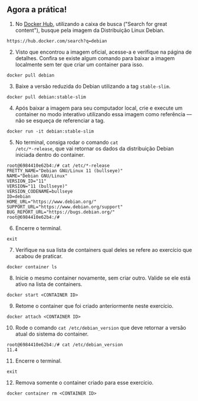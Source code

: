 ## Agora a prática!


1. No [Docker Hub](https://hub.docker.com/), utilizando a caixa de busca ("Search for great content"), busque pela imagem da Distribuição Linux Debian.
```
https://hub.docker.com/search?q=debian
```
2. Visto que encontrou a imagem oficial, acesse-a e verifique na página de detalhes. Confira se existe algum comando para baixar a imagem localmente sem ter que criar um container para isso.
```
docker pull debian
```
3. Baixe a versão reduzida do Debian utilizando a tag <code>stable-slim</code>.
```
docker pull debian:stable-slim
```
4. Após baixar a imagem para seu computador local, crie e execute um container no modo interativo utilizando essa imagem como referência — não se esqueça de referenciar a tag.
```
docker run -it debian:stable-slim
```
5. No terminal, consiga rodar o comando <code>cat /etc/*-release</code>, que vai retornar os dados da distribuição Debian iniciada dentro do container.
```
root@6984410e62b4:/# cat /etc/*-release
PRETTY_NAME="Debian GNU/Linux 11 (bullseye)"
NAME="Debian GNU/Linux"
VERSION_ID="11"
VERSION="11 (bullseye)"
VERSION_CODENAME=bullseye
ID=debian
HOME_URL="https://www.debian.org/"
SUPPORT_URL="https://www.debian.org/support"
BUG_REPORT_URL="https://bugs.debian.org/"
root@6984410e62b4:/# 
```

6. Encerre o terminal.
```
exit
```
7. Verifique na sua lista de containers qual deles se refere ao exercício que acabou de praticar.
```
docker container ls
```
8. Inicie o mesmo container novamente, sem criar outro. Valide se ele está ativo na lista de containers.
```
docker start <CONTAINER ID>
```
9. Retome o container que foi criado anteriormente neste exercício.
```
docker attach <CONTAINER ID>
```
10. Rode o comando <code>cat /etc/debian_version</code> que deve retornar a versão atual do sistema do container.
```
root@6984410e62b4:/# cat /etc/debian_version 
11.4
```
11. Encerre o terminal.
```
exit
```

12. Remova somente o container criado para esse exercício.
```
docker container rm <CONTAINER ID>
```
